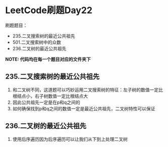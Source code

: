 # LeetCode刷题Day22

刷题题目：
- 235.二叉搜索树的最近公共祖先
- 501.二叉搜索树中的众数
- 236.二叉树的最近公共祖先


**NOTE: 代码均在每一个题目对应的文件夹下**

## 235.二叉搜索树的最近公共祖先
1. 和二叉树不同，这道题可以巧妙运用二叉搜索树的特征：左子树的数值一定比根结点小，右子树数值一定比根结点大
2. 因此公共祖先一定是在p和q之间的
3. 如何确保找到p和q之间的数值一定是最近公共祖先，二叉树特性可以保证

## 236.二叉树的最近公共祖先
1. 使用后序遍历因为后序遍历可以让我们从下到上处理二叉树